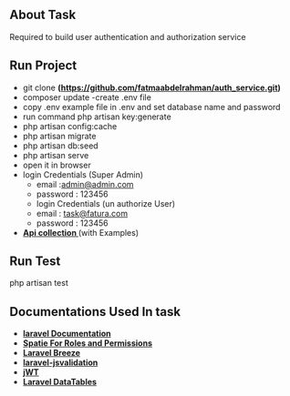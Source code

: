 
## About Task

Required to build user authentication and authorization service


## Run Project
- git clone **(https://github.com/fatmaabdelrahman/auth_service.git)**
- composer update 
-create .env file
- copy .env example file in .env and set database name and password 
- run command php artisan key:generate
- php artisan config:cache
- php artisan migrate
- php artisan db:seed
- php artisan serve
- open it in browser
- login Credentials (Super Admin)
  - email :admin@admin.com
  - password : 123456
  - login Credentials (un authorize User)
  - email : task@fatura.com
  - password : 123456
- **[Api collection ](https://www.getpostman.com/collections/cb682c5501e016acc902)** (with Examples)

## Run Test
php artisan test

## Documentations Used In task

- **[laravel Documentation](https://laravel.com/docs/8.x)**
- **[Spatie For Roles and Permissions](https://spatie.be/docs/laravel-permission/v4/introduction)**
- **[Laravel Breeze ](https://laravel.com/docs/8.x/starter-kits)**
- **[laravel-jsvalidation](https://github.com/proengsoft/laravel-jsvalidation)**
- **[jWT](https://jwt-auth.readthedocs.io/en/develop/laravel-installation/)**
- **[Laravel DataTables](https://yajrabox.com/docs/laravel-datatables/master/installation)**



